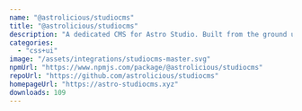 ```yaml
---
name: "@astrolicious/studiocms"
title: "@astrolicious/studiocms"
description: "A dedicated CMS for Astro Studio. Built from the ground up by the Astro community."
categories:
  - "css+ui"
image: "/assets/integrations/studiocms-master.svg"
npmUrl: "https://www.npmjs.com/package/@astrolicious/studiocms"
repoUrl: "https://github.com/astrolicious/studiocms"
homepageUrl: "https://astro-studiocms.xyz"
downloads: 109
---
```

